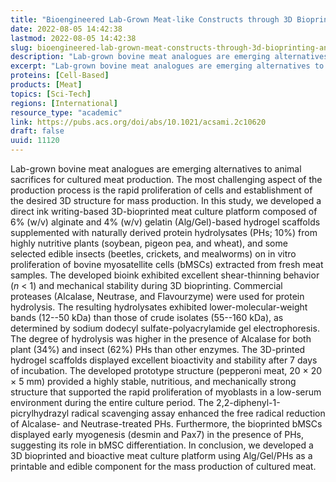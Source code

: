 ```yaml
---
title: "Bioengineered Lab-Grown Meat-like Constructs through 3D Bioprinting of Antioxidative Protein Hydrolysates"
date: 2022-08-05 14:42:38
lastmod: 2022-08-05 14:42:38
slug: bioengineered-lab-grown-meat-constructs-through-3d-bioprinting-antioxidative-protein
description: "Lab-grown bovine meat analogues are emerging alternatives to animal sacrifices for cultured meat production. The most challenging aspect of the production process is the rapid proliferation of cells and establishment of the desired 3D structure for mass production."
excerpt: "Lab-grown bovine meat analogues are emerging alternatives to animal sacrifices for cultured meat production. The most challenging aspect of the production process is the rapid proliferation of cells and establishment of the desired 3D structure for mass production."
proteins: [Cell-Based]
products: [Meat]
topics: [Sci-Tech]
regions: [International]
resource_type: "academic"
link: https://pubs.acs.org/doi/abs/10.1021/acsami.2c10620
draft: false
uuid: 11120
---
```

Lab-grown bovine meat analogues are emerging alternatives to animal
sacrifices for cultured meat production. The most challenging aspect of
the production process is the rapid proliferation of cells and
establishment of the desired 3D structure for mass production. In this
study, we developed a direct ink writing-based 3D-bioprinted meat
culture platform composed of 6% (w/v) alginate and 4% (w/v) gelatin
(Alg/Gel)-based hydrogel scaffolds supplemented with naturally derived
protein hydrolysates (PHs; 10%) from highly nutritive plants (soybean,
pigeon pea, and wheat), and some selected edible insects (beetles,
crickets, and mealworms) on in vitro proliferation of bovine
myosatellite cells (bMSCs) extracted from fresh meat samples. The
developed bioink exhibited excellent shear-thinning behavior (*n* \< 1)
and mechanical stability during 3D bioprinting. Commercial proteases
(Alcalase, Neutrase, and Flavourzyme) were used for protein hydrolysis.
The resulting hydrolysates exhibited lower-molecular-weight bands
(12--50 kDa) than those of crude isolates (55--160 kDa), as determined
by sodium dodecyl sulfate-polyacrylamide gel electrophoresis. The degree
of hydrolysis was higher in the presence of Alcalase for both plant
(34%) and insect (62%) PHs than other enzymes. The 3D-printed hydrogel
scaffolds displayed excellent bioactivity and stability after 7 days of
incubation. The developed prototype structure (pepperoni meat, 20 × 20 ×
5 mm) provided a highly stable, nutritious, and mechanically strong
structure that supported the rapid proliferation of myoblasts in a
low-serum environment during the entire culture period. The
2,2-diphenyl-1-picrylhydrazyl radical scavenging assay enhanced the free
radical reduction of Alcalase- and Neutrase-treated PHs. Furthermore,
the bioprinted bMSCs displayed early myogenesis (desmin and Pax7) in the
presence of PHs, suggesting its role in bMSC differentiation. In
conclusion, we developed a 3D bioprinted and bioactive meat culture
platform using Alg/Gel/PHs as a printable and edible component for the
mass production of cultured meat.
